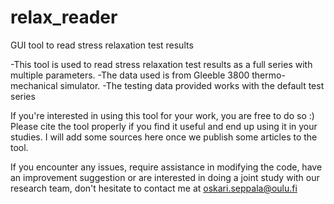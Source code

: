 # relax_reader
GUI tool to read stress relaxation test results

-This tool is used to read stress relaxation test results as a full series with multiple parameters.
-The data used is from Gleeble 3800 thermo-mechanical simulator.
-The testing data provided works with the default test series

If you're interested in using this tool for your work, you are free to do so :) 
Please cite the tool properly if you find it useful and end up using it in your studies. I will add some sources here once we publish some articles to the tool.

If you encounter any issues, require assistance in modifying the code, have an improvement suggestion or are interested in doing a joint study with our research team, don't hesitate to contact me at oskari.seppala@oulu.fi

